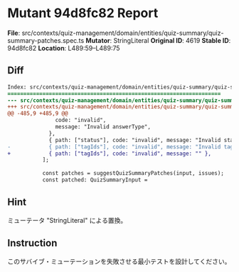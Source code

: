 # Mutant 94d8fc82 Report

**File**: src/contexts/quiz-management/domain/entities/quiz-summary/quiz-summary-patches.spec.ts
**Mutator**: StringLiteral
**Original ID**: 4619
**Stable ID**: 94d8fc82
**Location**: L489:59–L489:75

## Diff

```diff
Index: src/contexts/quiz-management/domain/entities/quiz-summary/quiz-summary-patches.spec.ts
===================================================================
--- src/contexts/quiz-management/domain/entities/quiz-summary/quiz-summary-patches.spec.ts	original
+++ src/contexts/quiz-management/domain/entities/quiz-summary/quiz-summary-patches.spec.ts	mutated #4619
@@ -485,9 +485,9 @@
               code: "invalid",
               message: "Invalid answerType",
             },
             { path: ["status"], code: "invalid", message: "Invalid status" },
-            { path: ["tagIds"], code: "invalid", message: "Invalid tagIds" },
+            { path: ["tagIds"], code: "invalid", message: "" },
           ];
 
           const patches = suggestQuizSummaryPatches(input, issues);
           const patched: QuizSummaryInput =
```

## Hint

ミューテータ "StringLiteral" による置換。

## Instruction

このサバイブ・ミューテーションを失敗させる最小テストを設計してください。
